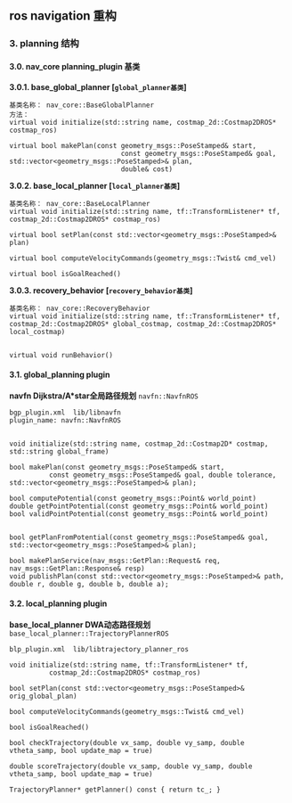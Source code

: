 
## ros navigation 重构


### 3. planning 结构

#### 3.0. nav_core  planning_plugin 基类

**3.0.1. base_global_planner [`global_planner基类`]**
```
基类名称： nav_core::BaseGlobalPlanner
方法：
virtual void initialize(std::string name, costmap_2d::Costmap2DROS* costmap_ros) 

virtual bool makePlan(const geometry_msgs::PoseStamped& start, 
                            const geometry_msgs::PoseStamped& goal, std::vector<geometry_msgs::PoseStamped>& plan,
                            double& cost)                            
```

**3.0.2. base_local_planner [`local_planner基类`]**
```
基类名称： nav_core::BaseLocalPlanner
virtual void initialize(std::string name, tf::TransformListener* tf, costmap_2d::Costmap2DROS* costmap_ros)

virtual bool setPlan(const std::vector<geometry_msgs::PoseStamped>& plan)

virtual bool computeVelocityCommands(geometry_msgs::Twist& cmd_vel)

virtual bool isGoalReached()

```

**3.0.3. recovery_behavior [`recovery_behavior基类`]**
```
基类名称： nav_core::RecoveryBehavior
virtual void initialize(std::string name, tf::TransformListener* tf, costmap_2d::Costmap2DROS* global_costmap, costmap_2d::Costmap2DROS* local_costmap)


virtual void runBehavior() 

```

#### 3.1. global_planning  plugin

**navfn Dijkstra/A*star全局路径规划**
`navfn::NavfnROS`
```
bgp_plugin.xml  lib/libnavfn
plugin_name: navfn::NavfnROS


void initialize(std::string name, costmap_2d::Costmap2D* costmap, std::string global_frame)

bool makePlan(const geometry_msgs::PoseStamped& start, 
          const geometry_msgs::PoseStamped& goal, double tolerance, std::vector<geometry_msgs::PoseStamped>& plan);

bool computePotential(const geometry_msgs::Point& world_point)
double getPointPotential(const geometry_msgs::Point& world_point)
bool validPointPotential(const geometry_msgs::Point& world_point)


bool getPlanFromPotential(const geometry_msgs::PoseStamped& goal, std::vector<geometry_msgs::PoseStamped>& plan);

bool makePlanService(nav_msgs::GetPlan::Request& req, nav_msgs::GetPlan::Response& resp)
void publishPlan(const std::vector<geometry_msgs::PoseStamped>& path, double r, double g, double b, double a);

```

#### 3.2. local_planning  plugin

**base_local_planner DWA动态路径规划**
`base_local_planner::TrajectoryPlannerROS`
```
blp_plugin.xml  lib/libtrajectory_planner_ros

void initialize(std::string name, tf::TransformListener* tf,
          costmap_2d::Costmap2DROS* costmap_ros)

bool setPlan(const std::vector<geometry_msgs::PoseStamped>& orig_global_plan)

bool computeVelocityCommands(geometry_msgs::Twist& cmd_vel)

bool isGoalReached()        

bool checkTrajectory(double vx_samp, double vy_samp, double vtheta_samp, bool update_map = true)

double scoreTrajectory(double vx_samp, double vy_samp, double vtheta_samp, bool update_map = true)

TrajectoryPlanner* getPlanner() const { return tc_; }

```